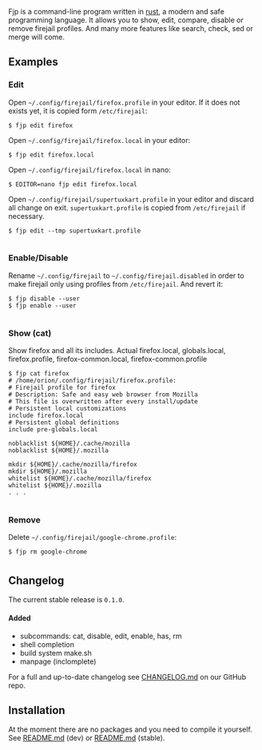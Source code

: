 Fjp is a command-line program written in [rust](https://www.rust-lang.org/https://www.rust-lang.org/),
a modern and safe programming language. It allows you to show, edit, compare, disable or remove
firejail profiles. And many more features like search, check, sed or merge will come.

Examples
--------

### Edit

Open `~/.config/firejail/firefox.profile` in your editor. If it does not exists yet, it is copied form `/etc/firejail`:

    $ fjp edit firefox

Open `~/.config/firejail/firefox.local` in your editor:

    $ fjp edit firefox.local

Open `~/.config/firejail/firefox.local` in nano:

    $ EDITOR=nano fjp edit firefox.local

Open `~/.config/firejail/supertuxkart.profile` in your editor and discard all change on exit. `supertuxkart.profile` is copied from `/etc/firejail` if necessary.

    $ fjp edit --tmp supertuxkart.profile

<div style="margin: 1cm;"></div>

### Enable/Disable

Rename `~/.config/firejail` to `~/.config/firejail.disabled` in order to make firejail only using profiles from `/etc/firejail`. And revert it:

    $ fjp disable --user
    $ fjp enable --user

<div style="margin: 1cm;"></div>

### Show (cat)

Show firefox and all its includes. Actual firefox.local, globals.local, firefox.profile, firefox-common.local, firefox-common.profile

    $ fjp cat firefox
    # /home/orion/.config/firejail/firefox.profile:
    # Firejail profile for firefox
    # Description: Safe and easy web browser from Mozilla
    # This file is overwritten after every install/update
    # Persistent local customizations
    include firefox.local
    # Persistent global definitions
    include pre-globals.local
    
    noblacklist ${HOME}/.cache/mozilla
    noblacklist ${HOME}/.mozilla
    
    mkdir ${HOME}/.cache/mozilla/firefox
    mkdir ${HOME}/.mozilla
    whitelist ${HOME}/.cache/mozilla/firefox
    whitelist ${HOME}/.mozilla
    . . .

<div style="margin: 1cm;"></div>

### Remove

Delete `~/.config/firejail/google-chrome.profile`:

    $ fjp rm google-chrome

<div style="margin: 1cm;"></div>

Changelog
---------

The current stable release is `0.1.0`.

#### Added
- subcommands: cat, disable, edit, enable, has, rm
- shell completion
- build system make.sh
- manpage (inclomplete)

For a full and up-to-date changelog see [CHANGELOG.md](https://github.com/rusty-snake/fjp/blob/master/CHANGELOG.md) on our GitHub repo.

Installation
------------

At the moment there are no packages and you need to compile it yourself.  
See [README.md](https://github.com/rusty-snake/fjp/blob/master/README.md#get-started) (dev)
or [README.md](https://github.com/rusty-snake/fjp/tree/v0.1.0#get-started) (stable).
